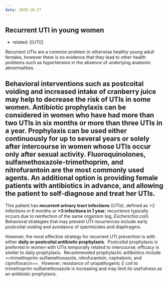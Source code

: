 ```yaml
---
date: 2020-10-27
---
```


## Recurrent UTI in young women

- related: [[UTI]]

<!-- Recurrent UTI in young women management -->

Recurrent UTIs are a common problem in otherwise healthy young adult females, however there is no evidence that they lead to other health problems such as hypertension in the absence of underlying anatomic abnormalities.

Behavioral interventions such as **postcoital voiding** and **increased intake of cranberry juice** may help to decrease the risk of UTIs in some women.  **Antibiotic prophylaxis** can be considered in women who have had more than two UTIs in six months or more than three UTIs in a year.  Prophylaxis can be used either continuously for up to several years or solely after intercourse in women whose UTIs occur only after sexual activity.  Fluoroquinolones, sulfamethoxazole-trimethoprim, and nitrofurantoin are the most commonly used agents.  An additional option is providing female patients with antibiotics in advance, and allowing the patient to self-diagnose and treat her UTIs.
---

This patient has **recurrent urinary tract infections** (UTIs), defined as >2 infections in 6 months or **>3 infections in 1 year**; recurrence typically occurs due to reinfection of the same organism (eg, _Escherichia coli_).  Behavioral strategies that may prevent UTI recurrences include early postcoital voiding and avoidance of spermicides and diaphragms.

However, the most effective strategy for recurrent UTI prevention is with either **daily or postcoital antibiotic prophylaxis**.  Postcoital prophylaxis is preferred in women with UTIs temporally related to intercourse; efficacy is similar to daily prophylaxis.  Recommended prophylactic antibiotics include ==trimethoprim-sulfamethoxazole, nitrofurantoin, cephalexin, and ciprofloxacin==.  However, resistance of uropathogenic _E coli_ to trimethoprim-sulfamethoxazole is increasing and may limit its usefulness as an antibiotic prophylaxis.
